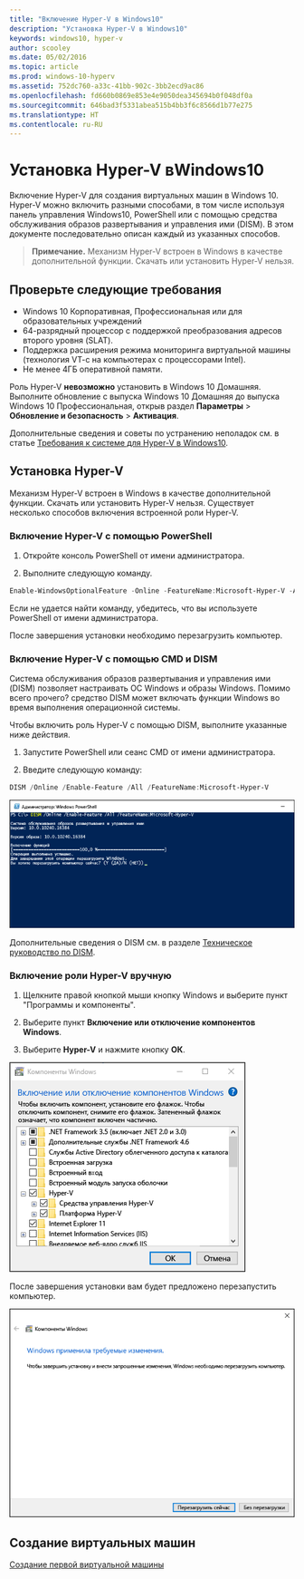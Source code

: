 ```yaml
---
title: "Включение Hyper-V в Windows10"
description: "Установка Hyper-V в Windows10"
keywords: windows10, hyper-v
author: scooley
ms.date: 05/02/2016
ms.topic: article
ms.prod: windows-10-hyperv
ms.assetid: 752dc760-a33c-41bb-902c-3bb2ecd9ac86
ms.openlocfilehash: fd660b0869e853e4e9050dea345694b0f048df0a
ms.sourcegitcommit: 646bad3f5331abea515b4bb3f6c8566d1b77e275
ms.translationtype: HT
ms.contentlocale: ru-RU
---
```

# <a name="install-hyper-v-on-windows-10"></a>Установка Hyper-V вWindows10

Включение Hyper-V для создания виртуальных машин в Windows 10.  
Hyper-V можно включить разными способами, в том числе используя панель управления Windows10, PowerShell или с помощью средства обслуживания образов развертывания и управления ими (DISM). В этом документе последовательно описан каждый из указанных способов.

> **Примечание.**  Механизм Hyper-V встроен в Windows в качестве дополнительной функции. Скачать или установить Hyper-V нельзя. 

## <a name="check-requirements"></a>Проверьте следующие требования

* Windows 10 Корпоративная, Профессиональная или для образовательных учреждений
* 64-разрядный процессор с поддержкой преобразования адресов второго уровня (SLAT).
* Поддержка расширения режима мониторинга виртуальной машины (технология VT-c на компьютерах с процессорами Intel).
* Не менее 4ГБ оперативной памяти.

Роль Hyper-V **невозможно** установить в Windows 10 Домашняя.  
Выполните обновление с выпуска Windows 10 Домашняя до выпуска Windows 10 Профессиональная, открыв раздел **Параметры** > **Обновление и безопасность** > **Активация**.

Дополнительные сведения и советы по устранению неполадок см. в статье [Требования к системе для Hyper-V в Windows10](../reference/hyper-v-requirements.md).


## <a name="install-hyper-v"></a>Установка Hyper-V 
Механизм Hyper-V встроен в Windows в качестве дополнительной функции. Скачать или установить Hyper-V нельзя.  Существует несколько способов включения встроенной роли Hyper-V.

### <a name="enable-hyper-v-using-powershell"></a>Включение Hyper-V с помощью PowerShell

1. Откройте консоль PowerShell от имени администратора.

2. Выполните следующую команду.
  ```powershell
  Enable-WindowsOptionalFeature -Online -FeatureName:Microsoft-Hyper-V -All
  ```  

  Если не удается найти команду, убедитесь, что вы используете PowerShell от имени администратора.  

После завершения установки необходимо перезагрузить компьютер.  

### <a name="enable-hyper-v-with-cmd-and-dism"></a>Включение Hyper-V с помощью CMD и DISM

Система обслуживания образов развертывания и управления ими (DISM) позволяет настраивать ОС Windows и образы Windows.  Помимо всего прочего? средство DISM может включать функции Windows во время выполнения операционной системы.  

Чтобы включить роль Hyper-V с помощью DISM, выполните указанные ниже действия.
1. Запустите PowerShell или сеанс CMD от имени администратора.

2. Введите следующую команду:  
  ```powershell
  DISM /Online /Enable-Feature /All /FeatureName:Microsoft-Hyper-V
  ```  
  ![](media/dism_upd.png)

Дополнительные сведения о DISM см. в разделе [Техническое руководство по DISM](https://technet.microsoft.com/en-us/library/hh824821.aspx).

### <a name="manually-enable-the-hyper-v-role"></a>Включение роли Hyper-V вручную

1. Щелкните правой кнопкой мыши кнопку Windows и выберите пункт "Программы и компоненты".

2. Выберите пункт **Включение или отключение компонентов Windows**.

3. Выберите **Hyper-V** и нажмите кнопку **ОК**.  

![](media/enable_role_upd.png)

После завершения установки вам будет предложено перезапустить компьютер.

![](media/restart_upd.png)


## <a name="make-virtual-machines"></a>Создание виртуальных машин
[Создание первой виртуальной машины](quick-create-virtual-machine.md)

